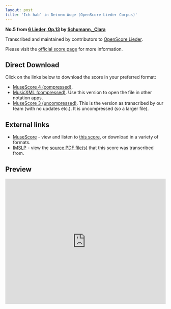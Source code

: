 ```yaml
---
layout: post
title: 'Ich hab’ in Deinem Auge (OpenScore Lieder Corpus)'
---
```


__No.5 from [6 Lieder, Op.13](https://fourscoreandmore.org/openscore/lieder/Schumann,_Clara/6_Lieder,_Op.13/) by [Schumann,_Clara](https://fourscoreandmore.org/openscore/lieder/Schumann,_Clara)__

Transcribed and maintained by contributors to [OpenScore Lieder].

Please visit the [official score page] for more information.

[official score page]: https://musescore.com/openscore-lieder-corpus/scores/5130351
[OpenScore Lieder]: https://musescore.com/openscore-lieder-corpus

## Direct Download

Click on the links below to download the score in your preferred format:
- [MuseScore 4 (compressed)](https://github.com/openscore/lieder/blob/main/scores/Schumann,_Clara/6_Lieder,_Op.13/5_Ich_hab’_in_Deinem_Auge/lc5130351.mscz?raw=true).
- [MusicXML (compressed)](https://github.com/openscore/lieder/blob/main/scores/Schumann,_Clara/6_Lieder,_Op.13/5_Ich_hab’_in_Deinem_Auge/lc5130351.mxl?raw=true). Use this version to open the file in other notation apps.
- [MuseScore 3 (uncompressed)](https://github.com/openscore/lieder/blob/main/scores/Schumann,_Clara/6_Lieder,_Op.13/5_Ich_hab’_in_Deinem_Auge/lc5130351.mscx?raw=true). This is the version as transcribed by our team (with no updates etc.). It is uncompressed (so a larger file).

## External links

- [MuseScore] - view and listen to [this score][MuseScore], or download in a variety of formats.
- [IMSLP] - view the [source PDF file(s)][IMSLP] that this score was transcribed from.

[MuseScore]: https://musescore.com/score/5130351
[IMSLP]: https://imslp.org/wiki/Special:ReverseLookup/348578

## Preview

<iframe width="100%" height="394" src="https://musescore.com/openscore-lieder-corpus/scores/5130351/embed" frameborder="0" allowfullscreen allow="autoplay; fullscreen"></iframe>

